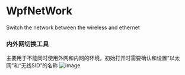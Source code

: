 # WpfNetWork
Switch the network  between the wireless and ethernet 
### 内外网切换工具
主要用于不能同时使用外网和内网的环境，初始打开时需要确认和设置“以太网”和“无线SID”的名称
![image](https://user-images.githubusercontent.com/11383609/218657797-764a4b90-1b2b-4b94-a46e-c397303ccd0a.png)


